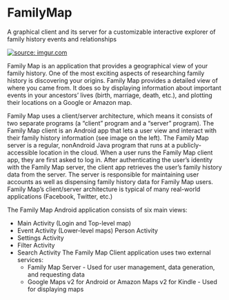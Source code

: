 # FamilyMap
A graphical client and its server for a customizable interactive explorer of family history events and relationships

<a href="https://www.youtube.com/edit?o=U&video_id=9kic32BFzk0"><img src="https://i.imgur.com/Dm88QyY.png" title="source: imgur.com" /></a>

Family Map is an application that provides a geographical view of your family history. One of the most exciting aspects of researching family history is discovering your origins. Family Map provides a detailed view of where you came from. It does so by displaying information about important events in your ancestors’ lives (birth, marriage, death, etc.), and plotting their locations on a Google or Amazon map.

Family Map uses a client/server architecture, which means it consists of two separate programs (a “client” program and a “server” program). The Family Map client is an Android app that lets a user view and interact with their family history information (see image on the left). The Family Map server is a regular, nonAndroid Java program that runs at a publicly-accessible location in the cloud. When a user runs the Family Map client app, they are first asked to log in. After authenticating the user’s identity with the Family Map server, the client app retrieves the user’s family history data from the server. The server is responsible for maintaining user accounts as well as dispensing family history data for Family Map users. Family Map’s client/server architecture is typical of many real-world applications (Facebook, Twitter, etc.)

The Family Map Android application consists of six main views:
- Main Activity (Login and Top-level map)
- Event Activity (Lower-level maps) Person Activity
- Settings Activity
- Filter Activity
- Search Activity The Family Map Client application uses two external services:
    - Family Map Server - Used for user management, data generation, and requesting data
    - Google Maps v2 for Android or Amazon Maps v2 for Kindle - Used for displaying maps

